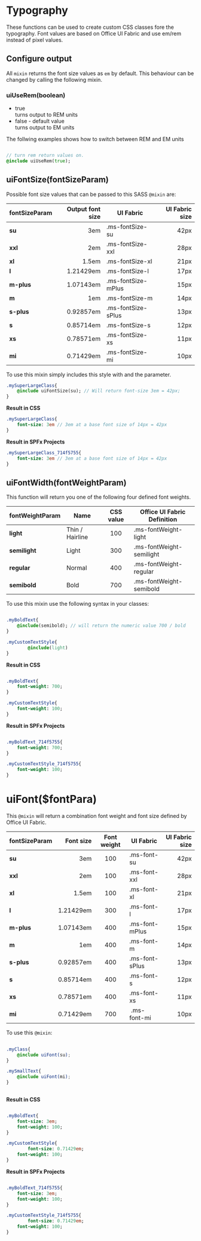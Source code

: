 # Typography
These functions can be used to create custom CSS classes fore the typography. Font values are based on Office UI Fabric and use em/rem instead of pixel values.

## Configure output
All `mixin` returns the font size values as `em` by default. This behaviour can be changed by calling the following mixin.
### uiUseRem(boolean)

* true  
turns output to REM units
* false - default value  
turns output to EM units

The follwing examples shows how to switch between REM and EM units

```sass

// turn rem return values on.
@include uiUseRem(true);

```

## uiFontSize(fontSizeParam)
Possible font size values that can be passed to this SASS `@mixin` are:

| fontSizeParam | Output font size | UI Fabric | UI Fabric size |
| ------------- | -----:| ------------- | ----:|
| **su**      | 3em | .ms-fontSize-su  | 42px |
| **xxl**     | 2em | .ms-fontSize-xxl | 28px |
| **xl**      | 1.5em | .ms-fontSize-xl  | 21px |
| **l**       | 1.21429em | .ms-fontSize-l | 17px |
| **m-plus**  | 1.07143em | .ms-fontSize-mPlus | 15px |
| **m**       | 1em | .ms-fontSize-m | 14px |
| **s-plus**  | 0.92857em | .ms-fontSize-sPlus | 13px |
| **s**       | 0.85714em | .ms-fontSize-s | 12px |
| **xs**      | 0.78571em | .ms-fontSize-xs | 11px |
| **mi**      | 0.71429em | .ms-fontSize-mi | 10px |

To use this mixin simply includes this style with and the parameter.

```sass
.mySuperLargeClass{
    @include uiFontSize(su); // Will return font-size 3em = 42px;
}
```

**Result in CSS**

```sass
.mySuperLargeClass{
    font-size: 3em // 3em at a base font size of 14px = 42px
}
```

**Result in SPFx Projects**

```sass
.mySuperLargeClass_714f5755{
    font-size: 3em // 3em at a base font size of 14px = 42px
}
```

## uiFontWidth(fontWeightParam)
This function will return you one of the following four defined font weights.

| fontWeightParam | Name | CSS value | Office UI Fabric Definition |
| ------------- | ----- |:-------------:| ---- |
| **light**      | Thin / Hairline | 100  | .ms-fontWeight-light |
| **semilight**  | Light           | 300  | .ms-fontWeight-semilight |
| **regular**    | Normal | 400  | .ms-fontWeight-regular  |
| **semibold**   | Bold   | 700  | .ms-fontWeight-semibold |

To use this mixin use the following syntax in your classes:

```sass

.myBoldText{
    @include(semibold); // will return the numeric value 700 / bold
}

.myCustomTextStyle{
		@include(light)
}

```

**Result in CSS**

```sass

.myBoldText{
    font-weight: 700;
}

.myCustomTextStyle{
    font-weight: 100;
}

```

**Result in SPFx Projects**

```sass

.myBoldText_714f5755{
    font-weight: 700;
}

.myCustomTextStyle_714f5755{
    font-weight: 100;
}

```

# uiFont($fontPara)
This `@mixin` will return a combination font weight and font size defined by Office UI Fabric.

| fontSizeParam | Font size | Font weight | UI Fabric | UI Fabric size |
| ------------- | -----:|:----:| ------------- | ----:|
| **su**      | 3em | 100 | .ms-font-su  | 42px |
| **xxl**     | 2em | 100 | .ms-font-xxl | 28px |
| **xl**      | 1.5em | 100 | .ms-font-xl  | 21px |
| **l**       | 1.21429em | 300 | .ms-font-l | 17px |
| **m-plus**  | 1.07143em | 400 |.ms-font-mPlus | 15px |
| **m**       | 1em | 400 |.ms-font-m | 14px |
| **s-plus**  | 0.92857em | 400 | .ms-font-sPlus | 13px |
| **s**       | 0.85714em | 400 | .ms-font-s | 12px |
| **xs**      | 0.78571em | 400 | .ms-font-xs | 11px |
| **mi**      | 0.71429em | 700 | .ms-font-mi | 10px |

To use this `@mixin`:

```scss
	
.myClass{
    @include uiFont(su);
}

.mySmallText{
	@include uiFont(mi);
}
	
```

**Result in CSS**

```sass

.myBoldText{
    font-size: 3em;
    font-weight: 100;
}

.myCustomTextStyle{
		font-size: 0.71429em;
    font-weight: 100;
}

```

**Result in SPFx Projects**

```sass

.myBoldText_714f5755{
    font-size: 3em;
    font-weight: 100;
}

.myCustomTextStyle_714f5755{
		font-size: 0.71429em;
    font-weight: 100;
}

```







